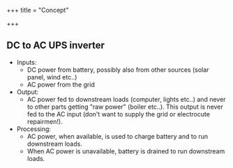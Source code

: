 +++
title = "Concept"

+++
## DC to AC UPS inverter
- Inputs:
  - DC power from battery, possibly also from other sources (solar panel, wind etc..)
  - AC power from the grid
- Output:
  - AC power fed to downstream loads (computer, lights etc..) and never to other parts getting "raw power" (boiler etc..). This output is never fed to the AC input (don't want to supply the grid or electrocute repairmen!).
- Processing:
  - AC power, when available, is used to charge battery and to run downstream loads.
  - When AC power is unavailable, battery is drained to run downstream loads.
